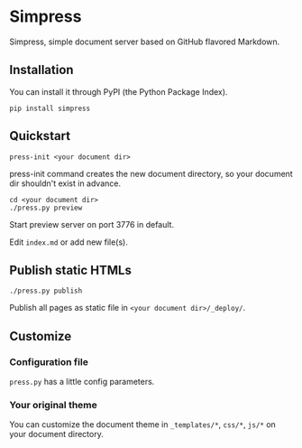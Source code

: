 # Simpress

Simpress, simple document server based on GitHub flavored Markdown.

## Installation

You can install it through PyPI (the Python Package Index).

```
pip install simpress
```

## Quickstart

```
press-init <your document dir>
```

press-init command creates the new document directory, so your document dir shouldn't exist in advance.

```
cd <your document dir>
./press.py preview
```

Start preview server on port 3776 in default.

Edit `index.md` or add new file(s).

## Publish static HTMLs

```
./press.py publish
```

Publish all pages as static file in `<your document dir>/_deploy/`.

## Customize

### Configuration file

`press.py` has a little config parameters.

### Your original theme

You can customize the document theme in `_templates/*`, `css/*`, `js/*` on your document directory.
